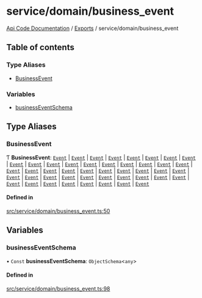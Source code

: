 # service/domain/business\_event
 
[Api Code Documentation](../README.md) / [Exports](../modules.md) / service/domain/business\_event

## Table of contents

### Type Aliases

- [BusinessEvent](service_domain_business_event.md#businessevent)

### Variables

- [businessEventSchema](service_domain_business_event.md#businesseventschema)

## Type Aliases

### BusinessEvent

Ƭ **BusinessEvent**: [`Event`](../interfaces/service_domain_workflow_global_permission_granted.Event.md) \| [`Event`](../interfaces/service_domain_workflow_global_permission_revoked.Event.md) \| [`Event`](../interfaces/service_domain_organization_group_created.Event.md) \| [`Event`](../interfaces/service_domain_organization_group_member_added.Event.md) \| [`Event`](../interfaces/service_domain_organization_group_member_removed.Event.md) \| [`Event`](../interfaces/service_domain_organization_group_permissions_granted.Event.md) \| [`Event`](../interfaces/service_domain_organization_group_permissions_revoked.Event.md) \| [`Event`](../interfaces/service_domain_workflow_notification_created.Event.md) \| [`Event`](../interfaces/service_domain_workflow_notification_marked_read.Event.md) \| [`Event`](../interfaces/service_domain_workflow_project_assigned.Event.md) \| [`Event`](../interfaces/service_domain_workflow_project_closed.Event.md) \| [`Event`](../interfaces/service_domain_workflow_project_created.Event.md) \| [`Event`](../interfaces/service_domain_workflow_project_permission_granted.Event.md) \| [`Event`](../interfaces/service_domain_workflow_project_permission_revoked.Event.md) \| [`Event`](../interfaces/service_domain_workflow_project_projected_budget_deleted.Event.md) \| [`Event`](../interfaces/service_domain_workflow_project_projected_budget_updated.Event.md) \| [`Event`](../interfaces/service_domain_workflow_project_updated.Event.md) \| [`Event`](../interfaces/service_domain_workflow_subproject_assigned.Event.md) \| [`Event`](../interfaces/service_domain_workflow_subproject_closed.Event.md) \| [`Event`](../interfaces/service_domain_workflow_subproject_created.Event.md) \| [`Event`](../interfaces/service_domain_workflow_workflowitems_reordered.Event.md) \| [`Event`](../interfaces/service_domain_workflow_subproject_permission_granted.Event.md) \| [`Event`](../interfaces/service_domain_workflow_subproject_permission_revoked.Event.md) \| [`Event`](../interfaces/service_domain_workflow_subproject_projected_budget_deleted.Event.md) \| [`Event`](../interfaces/service_domain_workflow_subproject_projected_budget_updated.Event.md) \| [`Event`](../interfaces/service_domain_workflow_subproject_updated.Event.md) \| [`Event`](../interfaces/service_domain_organization_user_created.Event.md) \| [`Event`](../interfaces/service_domain_organization_user_password_changed.Event.md) \| [`Event`](../interfaces/service_domain_organization_user_enabled.Event.md) \| [`Event`](../interfaces/service_domain_organization_user_disabled.Event.md) \| [`Event`](../interfaces/service_domain_organization_user_permission_granted.Event.md) \| [`Event`](../interfaces/service_domain_organization_user_permission_revoked.Event.md) \| [`Event`](../interfaces/service_domain_workflow_workflowitem_assigned.Event.md) \| [`Event`](../interfaces/service_domain_workflow_workflowitem_closed.Event.md) \| [`Event`](../interfaces/service_domain_workflow_workflowitem_created.Event.md) \| [`Event`](../interfaces/service_domain_workflow_workflowitem_permission_granted.Event.md) \| [`Event`](../interfaces/service_domain_workflow_workflowitem_permission_revoked.Event.md) \| [`Event`](../interfaces/service_domain_workflow_workflowitem_updated.Event.md) \| [`Event`](../interfaces/service_domain_document_document_validated.Event.md) \| [`Event`](../interfaces/service_domain_organization_public_key_published.Event.md) \| [`Event`](../interfaces/service_domain_organization_public_key_updated.Event.md) \| [`Event`](../interfaces/service_domain_document_document_uploaded.Event.md) \| [`Event`](../interfaces/service_domain_document_document_shared.Event.md) \| [`Event`](../interfaces/service_domain_document_storage_service_url_updated.Event.md) \| [`Event`](../interfaces/service_domain_system_information_provisioning_started.Event.md) \| [`Event`](../interfaces/service_domain_system_information_provisioning_ended.Event.md)

#### Defined in

[src/service/domain/business_event.ts:50](https://github.com/openkfw/TruBudget/blob/95e6f8a/api/src/service/domain/business_event.ts#L50)

## Variables

### businessEventSchema

• `Const` **businessEventSchema**: `ObjectSchema`<`any`\>

#### Defined in

[src/service/domain/business_event.ts:98](https://github.com/openkfw/TruBudget/blob/95e6f8a/api/src/service/domain/business_event.ts#L98)
